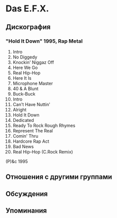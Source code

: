 # Das E.F.X.



## Дискография

### "Hold It Down" 1995, Rap Metal

1.  Intro
2.  No Diggedy
3.  Knockin' Niggaz Off
4.  Here We Go
5.  Real Hip-Hop
6.  Here It Is
7.  Microphone Master
8.  40 & A Blunt
9.  Buck-Buck
10.  Intro
11.  Can't Have Nuttin'
12.  Alright
13.  Hold It Down
14.  Dedicated
15.  Ready To Rock Rough Rhymes
16.  Represent The Real
17.  Comin' Thru
18.  Hardcore Rap Act
19.  Bad News
20.  Real Hip-Hop (C.Rock Remix)

(P)&c 1995


## Отношения с другими группами


## Обсуждения


## Упоминания

